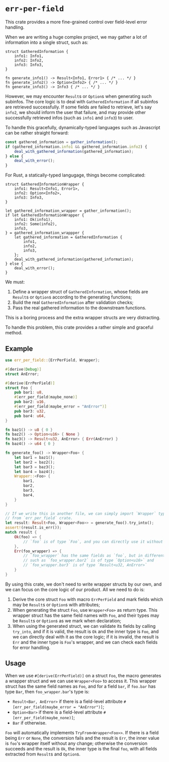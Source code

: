 # `err-per-field`

This crate provides a more fine-grained control over field-level error handling.

When we are writing a huge complex project, we may gather a lot of information into a single struct, such as:

```rust,ignore
struct GatheredInformation {
    info1: Info1,
    info2: Info2,
    info3: Info3,
}

fn generate_info1() -> Result<Info1, Error1> { /* ... */ }
fn generate_info2() -> Option<Info2> { /* ... */ }
fn generate_info3() -> Info3 { /* ... */ }
```

However, we may encounter `Result`s or `Option`s when generating such subinfos. The core logic is to deal with `GatheredInformation` if all subinfos are retrieved successfully. If some fields are failed to retrieve, let's say `info2`, we should inform the user that failure, and may provide other successfully retrieved infos (such as `info1` and `info3`) to user.

To handle this gracefully, dynamically-typed languages such as Javascript can be rather straight forward:

```javascript
const gathered_information = gather_information();
if (gathered_information.info1 && gathered_information.info2) {
    deal_with_gathered_information(gathered_information);
} else {
    deal_with_error();
}
```

For Rust, a statically-typed langugage, things become complicated:

```rust,ignore
struct GatheredInformationWrapper {
    info1: Result<Info1, Error1>,
    info2: Option<Info2>,
    info3: Info3,
}

let gathered_information_wrapper = gather_information();
if let GatheredInformationWrapper {
    info1: Ok(info1),
    info2: Some(info2),
    info3,
} = gathered_information_wrappper {
    let gathered_information = GatheredInformation {
        info1,
        info2,
        info3,
    };
    deal_with_gathered_information(gathered_information);
} else {
    deal_with_error();
}
```

We must:

1. Define a wrapper struct of `GatheredInformation`, whose fields are `Result`s or `Option`s according to the generating functions;
2. Build the real `GatheredInformation` after validation checks;
3. Pass the real gathered information to the downstream functions.

This is a boring process and the extra wrapper structs are very distracting.

To handle this problem, this crate provides a rather simple and graceful method.

## Example

```rust
use err_per_field::{ErrPerField, Wrapper};

#[derive(Debug)]
struct AnError;

#[derive(ErrPerField)]
struct Foo {
    pub bar1: u8,
    #[err_per_field(maybe_none)]
    pub bar2: u16,
    #[err_per_field(maybe_error = "AnError")]
    pub bar3: u32,
    pub bar4: u64,
}

fn baz1() -> u8 { 0 }
fn baz2() -> Option<u16> { None }
fn baz3() -> Result<u32, AnError> { Err(AnError) }
fn baz4() -> u64 { 0 }

fn generate_foo() -> Wrapper<Foo> {
    let bar1 = baz1();
    let bar2 = baz2();
    let bar3 = baz3();
    let bar4 = baz4();
    Wrapper::<Foo> {
        bar1,
        bar2,
        bar3,
        bar4,
    }
}

// If we write this in another file, we can simply import `Wrapper` type
// from `err_per_field` crate.
let result: Result<Foo, Wrapper<Foo>> = generate_foo().try_into();
assert!(result.is_err());
match result {
    Ok(foo) => {
        // `foo` is of type `Foo`, and you can directly use it without any worries
    },
    Err(foo_wrapper) => {
        // `foo_wrapper` has the same fields as `foo`, but in different types,
        // such as `foo_wrapper.bar2` is of type `Option<u16>` and
        // `foo_wrapper.bar3` is of type `Result<u32, AnError>`
    }
}
```

By using this crate, we don't need to write wrapper structs by our own, and we can focus on the core logic of our product. All we need to do is:

1. Derive the core struct `Foo` with macro `ErrPerField` and mark fields which may be `Result`s or `Option`s with attributes;
2. When generating the struct `Foo`, use `Wrapper<Foo>` as return type. This wrapper struct has the same field names with `Foo`, and their types may be `Result`s or `Option`s as we mark when declaration;
3. When using the generated struct, we can validate its fields by calling `try_into`, and if it is valid, the result is `Ok` and the inner type is `Foo`, and we can directly deal with it as the core logic; if it is invalid, the result is `Err` and the inner type is `Foo`'s wrapper, and we can check each fields for error handling.

## Usage

When we use `#[derive(ErrPerField)]` on a struct `Foo`, the macro generates a wrapper struct and we can use `Wrapper<Foo>` to access it. This wrapper struct has the same field names as `Foo`, and for a field `bar`, if `foo.bar` has type `Bar`, then `foo_wrapper.bar`'s type is:

* `Result<Bar, AnError>` if there is a field-level attribute `#[err_per_field(maybe_error = "AnError")]`;
* `Option<Bar>` if there is a field-level attribute `#[err_per_field(maybe_none)]`;
* `Bar` if otherwise.

`Foo` will automatically implements `TryFrom<Wrapper<Foo>>`. If there is a field being `Err` or `None`, the conversion fails and the result is `Err`, the inner value is `foo`'s wrapper itself without any change; otherwise the conversion succeeds and the result is `Ok`, the inner type is the final `foo`, with all fields extracted from `Result`s and `Option`s.
